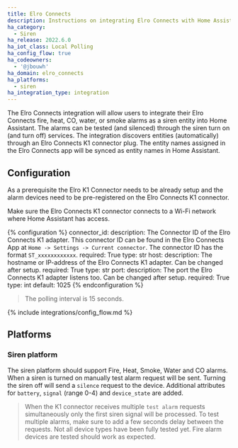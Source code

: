 ```yaml
---
title: Elro Connects
description: Instructions on integrating Elro Connects with Home Assistant.
ha_category:
  - Siren
ha_release: 2022.6.0
ha_iot_class: Local Polling
ha_config_flow: true
ha_codeowners:
  - '@jbouwh'
ha_domain: elro_connects
ha_platforms:
  - siren
ha_integration_type: integration
---
```


The Elro Connects integration will allow users to integrate their Elro Connects fire, heat, CO, water, or smoke alarms as a siren entity into Home Assistant. The alarms can be tested (and silenced) through the siren turn on (and turn off) services. The integration discovers entities (automatically) through an Elro Connects K1 connector plug. The entity names assigned in the Elro Connects app will be synced as entity names in Home Assistant.

## Configuration

As a prerequisite the Elro K1 Connector needs to be already setup and the alarm devices need to be pre-registered on the Elro Connects K1 connector.

Make sure the Elro Connects K1 connector connects to a Wi-Fi network where Home Assistant has access.

{% configuration %}
connector_id:
  description: The Connector ID of the Elro Connects K1 adapter.  This connector ID can be found in the Elro Connects App at `Home -> Settings -> Current connector`. The connector ID has the format `ST_xxxxxxxxxxxx`.
  required: True
  type: str
host:
  description: The hostname or IP-address of the Elro Connects K1 adapter. Can be changed after setup.
  required: True
  type: str
port:
  description: The port the Elro Connects K1 adapter listens too. Can be changed after setup.
  required: True
  type: int
  default: 1025
{% endconfiguration %}

> The polling interval is 15 seconds.

{% include integrations/config_flow.md %}

## Platforms

### Siren platform

The siren platform should support Fire, Heat, Smoke, Water and CO alarms.
When a siren is turned on manually test alarm request will be sent. Turning the siren off will send a `silence` request to the device.
Additional attributes for `battery`, `signal` (range 0-4) and `device_state` are added.

> When the K1 connector receives multiple `test alarm` requests simultaneously only the first siren signal will be processed. To test multiple alarms, make sure to add a few seconds delay between the requests.
> Not all device types have been fully tested yet. Fire alarm devices are tested should work as expected.
